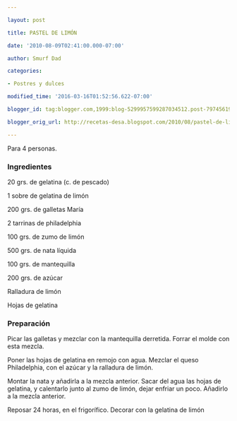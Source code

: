 ```yaml
---

layout: post

title: PASTEL DE LIMÓN

date: '2010-08-09T02:41:00.000-07:00'

author: Smurf Dad

categories:

- Postres y dulces

modified_time: '2016-03-16T01:52:56.622-07:00'

blogger_id: tag:blogger.com,1999:blog-5299957599287034512.post-7974561959882469196

blogger_orig_url: http://recetas-desa.blogspot.com/2010/08/pastel-de-limon.html

---
```


Para 4 personas.

<h3>Ingredientes</h3>

20 grs. de gelatina (c. de pescado)

1 sobre de gelatina de limón

200 grs. de galletas María

2 tarrinas de philadelphia

100 grs. de zumo de limón

500 grs. de nata líquida

100 grs. de mantequilla

200 grs. de azúcar

Ralladura de limón

Hojas de gelatina

<h3>Preparación</h3>

Picar las galletas y mezclar con la mantequilla derretida. Forrar el molde con esta mezcla.

Poner las hojas de gelatina en remojo con agua. Mezclar el queso Philadelphia, con el azúcar y la ralladura de limón.

Montar la nata y añadirla a la mezcla anterior. Sacar del agua las hojas de gelatina, y calentarlo junto al zumo de limón, dejar enfriar un poco. Añadirlo a la mezcla anterior.

Reposar 24 horas, en el frigorífico. Decorar con la gelatina de limón